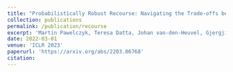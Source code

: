 ```yaml
---
title: "Probabilistically Robust Recourse: Navigating the Trade-offs between Costs and Robustness in Algorithmic Recourse"
collection: publications
permalink: /publication/recourse
excerpt: 'Martin Pawelczyk, Teresa Datta, Johan van-den-Heuvel, Gjergji Kasneci and Himabindu Lakkaraju'
date: 2022-03-01
venue: 'ICLR 2023'
paperurl: 'https://arxiv.org/abs/2203.06768'
citation: 
---
```

